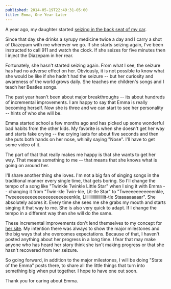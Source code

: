 ```yaml
---
published: 2014-05-19T22:49:31-05:00
title: Emma, One Year Later
---
```

A year ago, my daughter started [seizing in the back seat of my car][linkSz].

Since that day she drinks a syrupy medicine twice a day and I carry a shot of
Diazepam with me wherever we go. If she starts seizing again, I've been
instructed to call 911 and watch the clock. If she seizes for five minutes then
I inject the Diazepam in her rear.

Fortunately, she hasn't started seizing again. From what I see, the seizure has
had no adverse effect on her. Obviously, it is not possible to know what she
would be like if she hadn't had the seizure -- but her curiosity and awareness
of the world grows daily. She teaches me children's songs and I teach her
Beatles songs.

The past year hasn't been about major breakthroughs -- its about hundreds of
incremental improvements. I am happy to say that Emma is really becoming
herself. Now she is three and we can start to see her personality -- hints of
who she will be.

Emma started school a few months ago and has picked up some wonderful bad habits
from the other kids. My favorite is when she doesn't get her way and starts fake
crying -- the crying lasts for about five seconds and then she puts both hands
on her nose, whinily saying "Nose". I'll have to get some video of it.

The part of that that really makes me happy is that she wants to get her way.
That means something to me -- that means that she knows what is going on
around her.

I'll share another thing she loves. I'm not a big fan of singing songs in the
traditional manner every single time, that gets boring. So I'll change the tempo
of a song like "Twinkle Twinkle Little Star" when I sing it with Emma --
changing it from "Twin-kle Twin-kle, Lit-tle Star" to "Tweeeeeeeeeeenkle, 
Tweeeeeeeeeeeeeeeeeeeeeeenkle, Liiiiiiiiiiiiiiiiiit-tle Staaaaaaaaar". She
absolutely adores it. Every time she sees me she grabs my mouth and starts
singing it that way to me. She is also very quick to adapt. If I change the
tempo in a different way then she will do the same.

These incremental improvements don't lend themselves to my concept for [her site][linkEC].
My intention there was always to show the major milestones and the big ways that
she overcomes expectations. Because of that, I haven't posted anything about her
progress in a long time. I fear that may make anyone who has heard her story
think she isn't making progress or that she hasn't recovered from her seizure.

So going forward, in addition to the major milestones, I will be doing "State of
the Emma" posts there, to share all the little things that turn into something
big when put together. I hope to have one out soon.

Thank you for caring about Emma. 

[linkSz]: <http://brunow.org/2013/05/07/shes-seizing/>
[linkEC]: <http://EmmaCan.com>